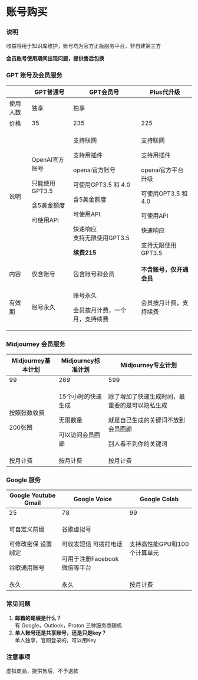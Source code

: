# 账号购买

### 说明

收益将用于知识库维护，账号均为官方正版服务平台，非自建第三方

**会员账号使用期间出现问题，提供售后包换**

### GPT 账号及会员服务

|      | **GPT**普**通号**                                                          | **GPT会员号**                                                                                                                                       | **Plus代升级**                                                                                                 |
| ---- | ----------------------------------------------------------------------- | ------------------------------------------------------------------------------------------------------------------------------------------------ | ----------------------------------------------------------------------------------------------------------- |
| 使用人数 | 独享                                                                      | 独享                                                                                                                                               |                                                                                                             |
| 价格   | 35                                                                      | 235                                                                                                                                              | 225                                                                                                         |
| 说明   | <p>OpenAI官方账号</p><p>只能使用GPT3.5</p><p>含5美金额度</p><p>可使用API</p><p><br></p> | <p>支持联网</p><p>支持用插件</p><p>openai官方账号</p><p>可使用GPT3.5 和 4.0</p><p>含5美金额度</p><p>可使用API</p><p>快速响应<br>支持无限使用GPT3.5</p><p><strong>续费215</strong></p> | <p>支持联网</p><p>支持用插件</p><p>openai官方平台升级</p><p>可使用GPT3.5 和 4.0</p><p>可使用API</p><p>快速响应</p><p>支持无限使用GPT3.5</p> |
| 内容   | 仅含账号                                                                    | 包含账号和会员                                                                                                                                          | **不含账号，仅开通会员**                                                                                              |
| 有效期  | 账号永久                                                                    | <p>账号永久</p><p>会员按月计费，一个月，支持续费</p>                                                                                                                | 会员按月计费，支持续费                                                                                                 |

### Midjourney 会员服务

| Midjourney基本计划            | Midjourney标准计划                              | Midjourney专业计划                                                          |
| ------------------------- | ------------------------------------------- | ----------------------------------------------------------------------- |
| 99                        | 269                                         | 599                                                                     |
| <p>按照张数收费</p><p>200张图</p> | <p>15个小时的快速生成</p><p>无限数量</p><p>可以访问会员画廊</p> | <p>除了增加了快速生成时间，最重要的是可以隐私生成</p><p>就是自己生成的关键词不放到会员画廊</p><p>别人看不到你的关键词</p> |
| 按月计费                      | 按月计费                                        | 按月计费                                                                    |

### Google 服务 <a href="#q8wcm" id="q8wcm"></a>

| Google Youtube Gmail                        | Google Voice                                             | Google Colab      |
| ------------------------------------------- | -------------------------------------------------------- | ----------------- |
| 25                                          | 78                                                       | 99                |
| <p>可自定义前缀</p><p>可修改密保 设置绑定</p><p>谷歌通用账号</p> | <p>谷歌虚拟号</p><p>可收发短信 可拨打电话</p><p>可用于注册Facebook 微信等平台</p> | 支持高性能GPU和100个计算单元 |
| 永久                                          | 永久                                                       | 按月计费              |

### 常见问题

1. **邮箱的尾缀是什么？**\
   有 Google，Outlook，Proton 三种服务商随机
2. **单人账号还是共享账号，还是只是key？**\
   单人独享，官网登录的，可以用Key

### 注意事项

虚拟商品，提供售后，不予退款
